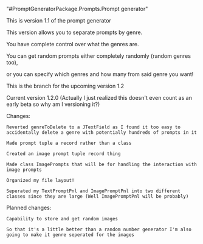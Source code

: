 "#PromptGeneratorPackage.Prompts.Prompt generator"

This is version 1.1 of the prompt generator

This version allows you to separate prompts by genre.

You have complete control over what the genres are.

You can get random prompts either completely randomly (random genres too), 

or you can specify which genres and how many from said genre you want!

This is the branch for the upcoming version 1.2

Current version 1.2.0 (Actually I just realized this doesn't even count as an early beta so why am I versioning it?)

Changes:

    Reverted genreToDelete to a JTextField as I found it too easy to accidentally delete a genre with potentially hundreds of prompts in it

    Made prompt tuple a record rather than a class

    Created an image prompt tuple record thing

    Made class ImagePrompts that will be for handling the interaction with image prompts

    Organized my file layout!

    Seperated my TextPromptPnl and ImagePromptPnl into two different classes since they are large (Well ImagePromptPnl will be probably)

Planned changes:

    Capability to store and get random images

    So that it's a little better than a random number generator I'm also going to make it genre seperated for the images
